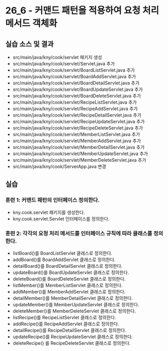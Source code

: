 # 26_6 - 커맨드 패턴을 적용하여 요청 처리 메서드 객체화

## 실습 소스 및 결과

- src/main/java/kny/cook/servlet 패키지 생성
- src/main/java/kny/cook/servlet/Servlet.java 추가
- src/main/java/kny/cook/servlet/BoardListServlet.java 추가
- src/main/java/kny/cook/servlet/BoardAddServlet.java 추가
- src/main/java/kny/cook/servlet/BoardDetailServlet.java 추가
- src/main/java/kny/cook/servlet/BoardUpdateServlet.java 추가
- src/main/java/kny/cook/servlet/BoardDeleteServlet.java 추가
- src/main/java/kny/cook/servlet/RecipeListServlet.java 추가
- src/main/java/kny/cook/servlet/RecipeAddServlet.java 추가
- src/main/java/kny/cook/servlet/RecipeDetailServlet.java 추가
- src/main/java/kny/cook/servlet/RecipeUpdateServlet.java 추가
- src/main/java/kny/cook/servlet/RecipeDeleteServlet.java 추가
- src/main/java/kny/cook/servlet/MemberListServlet.java 추가
- src/main/java/kny/cook/servlet/MemberAddServlet.java 추가
- src/main/java/kny/cook/servlet/MemberDetailServlet.java 추가
- src/main/java/kny/cook/servlet/MemberUpdateServlet.java 추가
- src/main/java/kny/cook/servlet/MemberDeleteServlet.java 추가
- src/main/java/kny/cook/ServerApp.java 변경

## 실습  

### 훈련 1: 커맨드 패턴의 인터페이스 정의한다.

- kny.cook.servlet 패키지를 생성한다.
- kny.cook.servlet.Servlet 인터페이스를 정의한다.

### 훈련 2: 각각의 요청 처리 메서드를 인터페이스 규칙에 따라 클래스를 정의한다.
 
- listBoard()를 BoardListServlet 클래스로 정의한다.
- addBoard()를 BoardAddServlet 클래스로 정의한다.
- detailBoard()를 BoardDetailServlet 클래스로 정의한다.
- updateBoard()를 BoardUpdateServlet 클래스로 정의한다.
- deleteBoard()를 BoardDeleteServlet 클래스로 정의한다.
- listMember()를 MemberListServlet 클래스로 정의한다.
- addMember()를 MemberAddServlet 클래스로 정의한다.
- detailMember()를 MemberDetailServlet 클래스로 정의한다.
- updateMember()를 MemberUpdateServlet 클래스로 정의한다.
- deleteMember()를 MemberDeleteServlet 클래스로 정의한다.
- listRecipe()를 RecipeListServlet 클래스로 정의한다.
- addRecipe()를 RecipeAddServlet 클래스로 정의한다.
- detailRecipe()를 RecipeDetailServlet 클래스로 정의한다.
- updateRecipe()를 RecipeUpdateServlet 클래스로 정의한다.
- deleteRecipe() 를 RecipeDeleteServlet 클래스로 정의한다.
